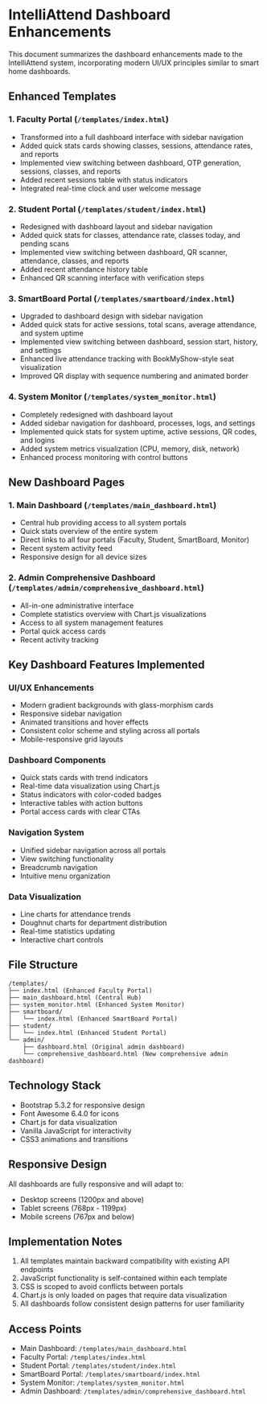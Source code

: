 # IntelliAttend Dashboard Enhancements

This document summarizes the dashboard enhancements made to the IntelliAttend system, incorporating modern UI/UX principles similar to smart home dashboards.

## Enhanced Templates

### 1. Faculty Portal (`/templates/index.html`)
- Transformed into a full dashboard interface with sidebar navigation
- Added quick stats cards showing classes, sessions, attendance rates, and reports
- Implemented view switching between dashboard, OTP generation, sessions, classes, and reports
- Added recent sessions table with status indicators
- Integrated real-time clock and user welcome message

### 2. Student Portal (`/templates/student/index.html`)
- Redesigned with dashboard layout and sidebar navigation
- Added quick stats for classes, attendance rate, classes today, and pending scans
- Implemented view switching between dashboard, QR scanner, attendance, classes, and reports
- Added recent attendance history table
- Enhanced QR scanning interface with verification steps

### 3. SmartBoard Portal (`/templates/smartboard/index.html`)
- Upgraded to dashboard design with sidebar navigation
- Added quick stats for active sessions, total scans, average attendance, and system uptime
- Implemented view switching between dashboard, session start, history, and settings
- Enhanced live attendance tracking with BookMyShow-style seat visualization
- Improved QR display with sequence numbering and animated border

### 4. System Monitor (`/templates/system_monitor.html`)
- Completely redesigned with dashboard layout
- Added sidebar navigation for dashboard, processes, logs, and settings
- Implemented quick stats for system uptime, active sessions, QR codes, and logins
- Added system metrics visualization (CPU, memory, disk, network)
- Enhanced process monitoring with control buttons

## New Dashboard Pages

### 1. Main Dashboard (`/templates/main_dashboard.html`)
- Central hub providing access to all system portals
- Quick stats overview of the entire system
- Direct links to all four portals (Faculty, Student, SmartBoard, Monitor)
- Recent system activity feed
- Responsive design for all device sizes

### 2. Admin Comprehensive Dashboard (`/templates/admin/comprehensive_dashboard.html`)
- All-in-one administrative interface
- Complete statistics overview with Chart.js visualizations
- Access to all system management features
- Portal quick access cards
- Recent activity tracking

## Key Dashboard Features Implemented

### UI/UX Enhancements
- Modern gradient backgrounds with glass-morphism cards
- Responsive sidebar navigation
- Animated transitions and hover effects
- Consistent color scheme and styling across all portals
- Mobile-responsive grid layouts

### Dashboard Components
- Quick stats cards with trend indicators
- Real-time data visualization using Chart.js
- Status indicators with color-coded badges
- Interactive tables with action buttons
- Portal access cards with clear CTAs

### Navigation System
- Unified sidebar navigation across all portals
- View switching functionality
- Breadcrumb navigation
- Intuitive menu organization

### Data Visualization
- Line charts for attendance trends
- Doughnut charts for department distribution
- Real-time statistics updating
- Interactive chart controls

## File Structure
```
/templates/
├── index.html (Enhanced Faculty Portal)
├── main_dashboard.html (Central Hub)
├── system_monitor.html (Enhanced System Monitor)
├── smartboard/
│   └── index.html (Enhanced SmartBoard Portal)
├── student/
│   └── index.html (Enhanced Student Portal)
└── admin/
    ├── dashboard.html (Original admin dashboard)
    └── comprehensive_dashboard.html (New comprehensive admin dashboard)
```

## Technology Stack
- Bootstrap 5.3.2 for responsive design
- Font Awesome 6.4.0 for icons
- Chart.js for data visualization
- Vanilla JavaScript for interactivity
- CSS3 animations and transitions

## Responsive Design
All dashboards are fully responsive and will adapt to:
- Desktop screens (1200px and above)
- Tablet screens (768px - 1199px)
- Mobile screens (767px and below)

## Implementation Notes
1. All templates maintain backward compatibility with existing API endpoints
2. JavaScript functionality is self-contained within each template
3. CSS is scoped to avoid conflicts between portals
4. Chart.js is only loaded on pages that require data visualization
5. All dashboards follow consistent design patterns for user familiarity

## Access Points
- Main Dashboard: `/templates/main_dashboard.html`
- Faculty Portal: `/templates/index.html`
- Student Portal: `/templates/student/index.html`
- SmartBoard Portal: `/templates/smartboard/index.html`
- System Monitor: `/templates/system_monitor.html`
- Admin Dashboard: `/templates/admin/comprehensive_dashboard.html`